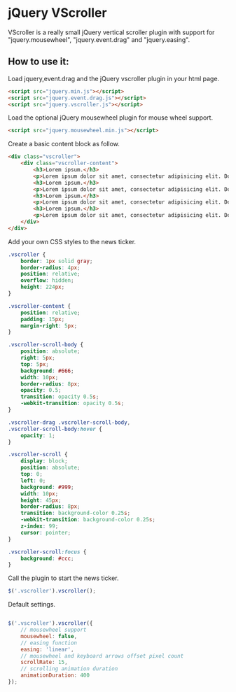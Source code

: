 jQuery VScroller
===================
VScroller is a really small jQuery vertical scroller plugin with support for "jquery.mousewheel", "jquery.event.drag" and "jquery.easing".

How to use it:
-------------
Load jquery,event.drag and the jQuery vscroller plugin in your html page.
``` html
<script src="jquery.min.js"></script>
<script src="jquery.event.drag.js"></script>
<script src="jquery.vscroller.js"></script>
```
Load the optional jQuery mousewheel plugin for mouse wheel support.
``` html
<script src="jquery.mousewheel.min.js"></script>
```

Create a basic content block as follow.
``` html
<div class="vscroller">
    <div class="vscroller-content">
        <h3>Lorem ipsum.</h3>
        <p>Lorem ipsum dolor sit amet, consectetur adipisicing elit. Doloribus, enim, voluptate veritatis aut sunt dicta officiis nulla cumque magnam alias qui rem doloremque! Molestias?</p>
        <h3>Lorem ipsum.</h3>
        <p>Lorem ipsum dolor sit amet, consectetur adipisicing elit. Doloribus, enim, voluptate veritatis aut sunt dicta officiis nulla cumque magnam alias qui rem doloremque! Molestias?</p>
        <h3>Lorem ipsum.</h3>
        <p>Lorem ipsum dolor sit amet, consectetur adipisicing elit. Doloribus, enim, voluptate veritatis aut sunt dicta officiis nulla cumque magnam alias qui rem doloremque! Molestias?</p>
        <h3>Lorem ipsum.</h3>
        <p>Lorem ipsum dolor sit amet, consectetur adipisicing elit. Doloribus, enim, voluptate veritatis aut sunt dicta officiis nulla cumque magnam alias qui rem doloremque! Molestias?</p>
    </div>
</div>
```
Add your own CSS styles to the news ticker.
``` css
.vscroller {
    border: 1px solid gray;
    border-radius: 4px;
    position: relative;
    overflow: hidden;
    height: 224px;
}

.vscroller-content {
    position: relative;
    padding: 15px;
    margin-right: 5px;
}

.vscroller-scroll-body {
    position: absolute;
    right: 5px;
    top: 5px;
    background: #666;
    width: 10px;
    border-radius: 8px;
    opacity: 0.5;
    transition: opacity 0.5s;
    -webkit-transition: opacity 0.5s;
}

.vscroller-drag .vscroller-scroll-body,
.vscroller-scroll-body:hover {
    opacity: 1;
}

.vscroller-scroll {
    display: block;
    position: absolute;
    top: 0;
    left: 0;
    background: #999;
    width: 10px;
    height: 45px;
    border-radius: 8px;
    transition: background-color 0.25s;
    -webkit-transition: background-color 0.25s;
    z-index: 99;
    cursor: pointer;
}

.vscroller-scroll:focus {
    background: #ccc;
}
```
Call the plugin to start the news ticker.
``` javascript
$('.vscroller').vscroller();

```
Default settings.
``` javascript

$('.vscroller').vscroller({
    // mousewheel support
    mousewheel: false,
    // easing function
    easing: 'linear',
    // mousewheel and keyboard arrows offset pixel count
    scrollRate: 15,
    // scrolling animation duration
    animationDuration: 400
});
```
